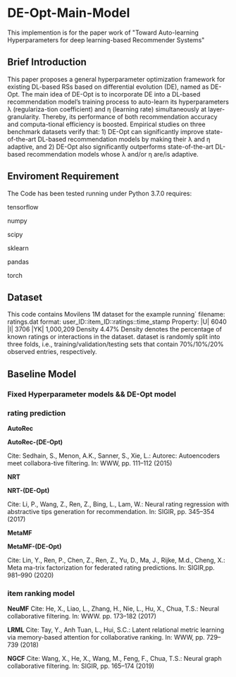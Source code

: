 # DE-Opt-Main-Model

This implemention is for the paper work of "Toward Auto-learning Hyperparameters for deep learning-based Recommender Systems"
## Brief Introduction

This paper proposes a general hyperparameter optimization framework for existing DL-based RSs based on differential evolution (DE), named as DE-Opt. The main idea of DE-Opt is to incorporate DE into a DL-based recommendation model’s training process to auto-learn its hyperparameters λ (regulariza-tion coefficient) and η (learning rate) simultaneously at layer-granularity. Thereby, its performance of both recommendation accuracy and computa-tional efficiency is boosted. Empirical studies on three benchmark datasets verify that: 1) DE-Opt can significantly improve state-of-the-art DL-based recommendation models by making their λ and η adaptive, and 2) DE-Opt also significantly outperforms state-of-the-art DL-based recommendation models whose λ and/or η are/is adaptive. 
## Enviroment Requirement

The Code has been tested running under Python 3.7.0
requires:

tensorflow

numpy

scipy

sklearn

pandas

torch
## Dataset

This code contains Movilens 1M dataset for the example running`
filename: ratings.dat
format: user_ID::item_ID::ratings::time_stamp
Property: |U| 6040 |I| 3706	|YK| 1,000,209	Density 4.47%
Density denotes the percentage of known ratings or interactions in the dataset.
dataset is randomly split into three folds, i.e., training/validation/testing sets that contain 70%/10%/20% observed entries, respectively.
## Baseline Model
### Fixed Hyperparameter models && DE-Opt model
### rating prediction 
**AutoRec**  

**AutoRec-(DE-Opt)**

Cite: Sedhain, S., Menon, A.K., Sanner, S., Xie, L.: Autorec: Autoencoders meet collabora-tive filtering. In: WWW, pp. 111–112 (2015)

**NRT**  

**NRT-(DE-Opt)**

Cite: Li, P., Wang, Z., Ren, Z., Bing, L., Lam, W.: Neural rating regression with abstractive tips generation for recommendation. In: SIGIR, pp. 345–354 (2017)

**MetaMF**  

**MetaMF-(DE-Opt)**

Cite: Lin, Y., Ren, P., Chen, Z., Ren, Z., Yu, D., Ma, J., Rijke, M.d., Cheng, X.: Meta ma-trix factorization for federated rating predictions. In: SIGIR,pp. 981–990 (2020)
### item ranking model
**NeuMF**  Cite: He, X., Liao, L., Zhang, H., Nie, L., Hu, X., Chua, T.S.: Neural collaborative filtering. In: WWW. pp. 173–182 (2017)

**LRML**  Cite: Tay, Y., Anh Tuan, L., Hui, S.C.: Latent relational metric learning via memory-based attention for collaborative ranking. In: WWW, pp. 729–739 (2018)

**NGCF**  Cite: Wang, X., He, X., Wang, M., Feng, F., Chua, T.S.: Neural graph collaborative filtering. In: SIGIR, pp. 165–174 (2019)
## 
